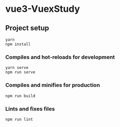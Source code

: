 # vue3-VuexStudy

## Project setup
```
yarn
npm install

```

### Compiles and hot-reloads for development
```
yarn serve
npm run serve

```

### Compiles and minifies for production
```
npm run build
```

### Lints and fixes files
```
npm run lint
```

